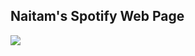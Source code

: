 <!DOCTYPE html>
<html>
    <body>
        <h2>Naitam's Spotify Web Page</h2>
        <img src="https://storage.googleapis.com/pr-newsroom-wp/1/2020/03/Header.png"/>
    </body>
</html>
